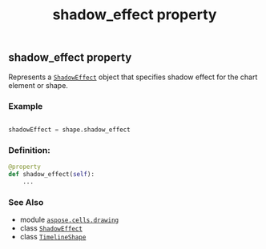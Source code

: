﻿---
title: shadow_effect property
second_title: Aspose.Cells for Python via .NET API References
description: 
type: docs
weight: 900
url: /aspose.cells.drawing/timelineshape/shadow_effect/
is_root: false
---

## shadow_effect property


Represents a [`ShadowEffect`](/cells/python-net/aspose.cells.drawing/shadoweffect) object that specifies shadow effect for the chart element or shape.

### Example 


```python

shadowEffect = shape.shadow_effect

```
### Definition:
```python
@property
def shadow_effect(self):
    ...
```

### See Also
* module [`aspose.cells.drawing`](../../)
* class [`ShadowEffect`](/cells/python-net/aspose.cells.drawing/shadoweffect)
* class [`TimelineShape`](/cells/python-net/aspose.cells.drawing/timelineshape)
